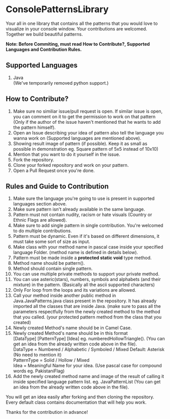 # ConsolePatternsLibrary
<p>Your all in one library that contains all the patterns that you would love to visualize in your console window. Your contributions are welcomed. Together we build beautiful patterns.</p>
<p><b>Note: Before Commiting, must read How to Contribute?, Supported Languages and Contribution Rules.</b></p>
<h2>Supported Languages</h2>
<ol>
  <li>Java</li>
  (We've temporarily removed python support.)
</ol>

<h2>How to Contribute?</h2>
<ol>
  <li>Make sure no similiar issue/pull request is open. If similar issue is open, you can comment on it to get the permission to work on that pattern (Only if the author of the issue haven't mentioned that he wants to add the pattern himself).</li>
  <li>Open an Issue describing your idea of pattern also tell the language you wanna work on (Supported languages are mentioned above).</li>
  <li>Showing result image of pattern (if possible). Keep it as small as possible in demonstration eg. Square pattern of 5x5 instead of 10x10)</li>
  <li>Mention that you want to do it yourself in the issue.</li>
  <li>Fork the repository.</li>
  <li>Clone your forked repository and work on your pattern.</li>
  <li>Open a Pull Request once you're done.</li>
</ol>

<h2>Rules and Guide to Contribution</h2>
<ol>
  <li>Make sure the language you're going to use is present in supported languages section above.</li>
  <li>Make sure pattern isn't already available in the same language.</li>
  <li>Pattern must not contain nudity, racism or hate visuals (Country or Ethnic Flags are allowed).</li>
  <li>Make sure to add single pattern in single contribution. You're welcomed to do multiple contributions.</li>
  <li>Pattern must be dynamic. Even if it's based on different dimensions, it must take some sort of size as input.</li>
  <li>Make class with your method name in pascal case inside your specified language Folder. (method name is defined in details below). </li>
  <li>Pattern must be made inside a <b>protected static void</b> type method.</li>
  <li>Method name should be pattern().</li>
  <li>Method should contain single pattern.</li>
  <li>You can use multiple private methods to support your private method.</li>
  <li>You can use asteric(stars), numbers, symbols and alphabets (and their mixture) in the pattern. (Basically all the ascii supported characters)</li>
  <li>Only For loop from the loops and its variations are allowed.</li>
  <li>Call your method inside another public method in Java.JavaPatterns.java class present in the repository. It has already imported all the classes that are inside Java. (make sure to pass all the parameters respectfully from the newly created method to the method that you called. (your protected pattern method from the class that you created)</li>
  <li>Newly created Method's name should be in Camel Case.</li>
  <li>Newly created Method's name should be in this format <br/>
[DataType] [PatternType] [Idea] eg. numberedHollowTriangle(). (You can get an idea from the already written code above in the file).<br/>
DataType = Numbered / Alphabetic / Symboled / Mixed     Default: Asterisk (No need to  mention it) <br/>
PatternType = Solid / Hollow / Mixed<br/>
Idea = Meaningful Name for your idea. (Use pascal case for compound words eg. PakistaniFlag)
  </li>
  <li>Add the newly created method name and image of the result of calling it inside specified language pattern list. eg. JavaPatternList (You can get an idea from the already written code above in the file).</li>
</ol>
<p>You will get an idea easily after forking and then cloning the repository. Every default class contains documentation that will help you work.</p>
<p>Thanks for the contribution in advance!</p>
